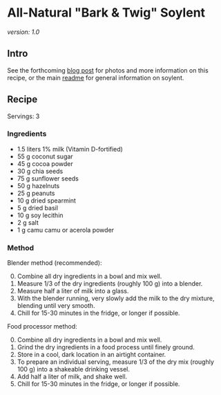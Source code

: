 # All-Natural "Bark & Twig" Soylent

_version: 1.0_

## Intro

See the forthcoming [blog post](http://www.cookingfor20.com/2013/11/15/all-natural-soylent-recipe/) for photos and more information on this recipe, or the main [readme](https://github.com/zda/soylent/blob/master/README.md) for general information on soylent.

## Recipe

Servings: 3

### Ingredients

* 1.5 liters 1% milk (Vitamin D-fortified)
* 55 g coconut sugar
* 45 g cocoa powder
* 30 g chia seeds
* 75 g sunflower seeds
* 50 g hazelnuts
* 25 g peanuts
* 10 g dried spearmint
* 5 g dried basil
* 10 g soy lecithin
* 2 g salt
* 1 g camu camu or acerola powder

### Method

Blender method (recommended):

0. Combine all dry ingredients in a bowl and mix well.
0. Measure 1/3 of the dry ingredients (roughly 100 g) into a blender.
0. Measure half a liter of milk into a glass.
0. With the blender running, very slowly add the milk to the dry mixture, blending until very smooth.
0. Chill for 15-30 minutes in the fridge, or longer if possible.

Food processor method:

0. Combine all dry ingredients in a bowl and mix well.
0. Grind the dry ingredients in a food process until finely ground.
0. Store in a cool, dark location in an airtight container.
0. To prepare an individual serving, measure 1/3 of the dry mix (roughly 100 g) into a shakeable drinking vessel.
0. Add half a liter of milk, and shake well.
0. Chill for 15-30 minutes in the fridge, or longer if possible.

